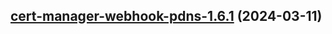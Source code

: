 

## [cert-manager-webhook-pdns-1.6.1](https://github.com/cyr-ius/truenas-charts/compare/cert-manager-webhook-pdns-1.6.0...cert-manager-webhook-pdns-1.6.1) (2024-03-11)

